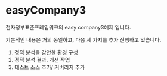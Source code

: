 # easyCompany3
전자정부표준프레임워크의 easy company3예제 입니다.

기본적인 내용은 거의 동일하고, 다음 세 가지를 추가 진행하고 있습니다.

1. 정적 분석을 감안한 환경 구성
1. 정적 분석 결과, 개선 작업
1. 테스트 소스 추가/ 커버리지 추가
